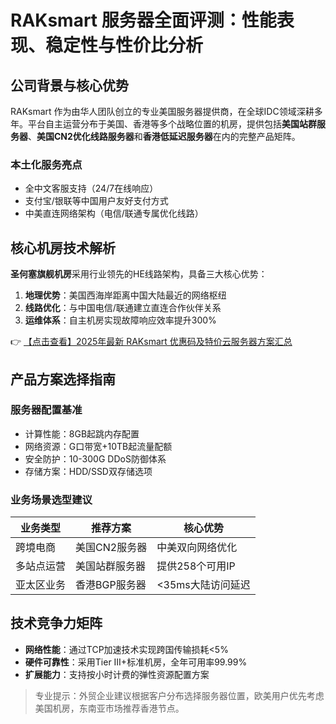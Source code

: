 # RAKsmart 服务器全面评测：性能表现、稳定性与性价比分析

## 公司背景与核心优势

RAKsmart 作为由华人团队创立的专业美国服务器提供商，在全球IDC领域深耕多年。平台自主运营分布于美国、香港等多个战略位置的机房，提供包括**美国站群服务器**、**美国CN2优化线路服务器**和**香港低延迟服务器**在内的完整产品矩阵。

### 本土化服务亮点
- 全中文客服支持（24/7在线响应）
- 支付宝/银联等中国用户友好支付方式
- 中美直连网络架构（电信/联通专属优化线路）

## 核心机房技术解析

**圣何塞旗舰机房**采用行业领先的HE线路架构，具备三大核心优势：
1. **地理优势**：美国西海岸距离中国大陆最近的网络枢纽
2. **线路优化**：与中国电信/联通建立直连合作伙伴关系
3. **运维体系**：自主机房实现故障响应效率提升300%

👉 [【点击查看】2025年最新 RAKsmart 优惠码及特价云服务器方案汇总](https://bit.ly/raksmart)

## 产品方案选择指南

### 服务器配置基准
- 计算性能：8GB起跳内存配置
- 网络资源：G口带宽+10TB起流量配额
- 安全防护：10-300G DDoS防御体系
- 存储方案：HDD/SSD双存储选项

### 业务场景选型建议
| 业务类型       | 推荐方案               | 核心优势                 |
|----------------|------------------------|--------------------------|
| 跨境电商       | 美国CN2服务器          | 中美双向网络优化         |
| 多站点运营     | 美国站群服务器         | 提供258个可用IP          |
| 亚太区业务     | 香港BGP服务器          | <35ms大陆访问延迟       |

## 技术竞争力矩阵
- **网络性能**：通过TCP加速技术实现跨国传输损耗<5%
- **硬件可靠性**：采用Tier III+标准机房，全年可用率99.99%
- **扩展能力**：支持按小时计费的弹性资源配置方案

> 专业提示：外贸企业建议根据客户分布选择服务器位置，欧美用户优先考虑美国机房，东南亚市场推荐香港节点。